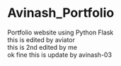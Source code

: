 # Avinash_Portfolio
Portfolio website using Python Flask                                 
this is edited by aviator                          
this is 2nd edited by me                       
ok fine this is update by avinash-03               
